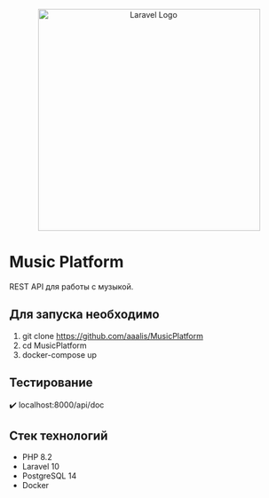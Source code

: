 <p align="center"><a href="https://laravel.com" target="_blank"><img src="https://raw.githubusercontent.com/laravel/art/master/logo-lockup/5%20SVG/2%20CMYK/1%20Full%20Color/laravel-logolockup-cmyk-red.svg" width="400" alt="Laravel Logo"></a></p>

# Music Platform
REST API для работы с музыкой.

## Для запуска необходимо

1. git clone https://github.com/aaalis/MusicPlatform
2. cd MusicPlatform
3. docker-compose up

## Тестирование

:heavy_check_mark: localhost:8000/api/doc

## Стек технологий

- PHP 8.2
- Laravel 10
- PostgreSQL 14
- Docker
